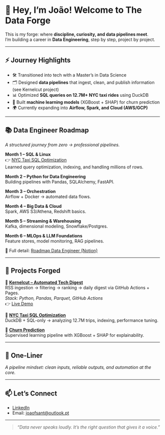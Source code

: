 # 👋 Hey, I’m João! Welcome to The Data Forge

This is my forge: where **discipline, curiosity, and data pipelines meet**.  
I’m building a career in **Data Engineering**, step by step, project by project.  

---

## ⚡ Journey Highlights

- 🛠 Transitioned into tech with a Master’s in Data Science  
- 🗂 Designed **data pipelines** that ingest, clean, and publish information (see Kernelcut project)  
- 📊 Optimized **SQL queries on 12.7M+ NYC taxi rides** using DuckDB  
- 🤖 Built **machine learning models** (XGBoost + SHAP) for churn prediction  
- 🌍 Currently expanding into **Airflow, Spark, and Cloud (AWS/GCP)**  

---

## 📚 Data Engineer Roadmap

*A structured journey from zero → professional pipelines.*

**Month 1 – SQL & Linux**  
👉 [NYC Taxi SQL Optimization](https://github.com/joaofsant/nyc-taxi-sql-optimization)  
Learned query optimization, indexing, and handling millions of rows.  

**Month 2 – Python for Data Engineering**  
Building pipelines with Pandas, SQLAlchemy, FastAPI.  

**Month 3 – Orchestration**  
Airflow + Docker → automated data flows.  

**Month 4 – Big Data & Cloud**  
Spark, AWS S3/Athena, Redshift basics.  

**Month 5 – Streaming & Warehousing**  
Kafka, dimensional modeling, Snowflake/Postgres.  

**Month 6 – MLOps & LLM Foundations**  
Feature stores, model monitoring, RAG pipelines.  

📖 Full detail: [Roadmap Data Engineer (Notion)](https://www.notion.so/Roadmap-Data-Engineer-26d60e0a49f38085b826d72d828c90d7?pvs=21)

---

## 🚀 Projects Forged

🔹 **[Kernelcut – Automated Tech Digest](https://github.com/joaofsant/kernelcut)**  
RSS ingestion → filtering → ranking → daily digest via GitHub Actions + Pages.  
*Stack: Python, Pandas, Parquet, GitHub Actions*  
👉 [Live Demo](https://joaofsant.github.io/kernelcut/)

🔹 **[NYC Taxi SQL Optimization](https://github.com/joaofsant/nyc-taxi-sql-optimization)**  
DuckDB + SQL-only → analyzing 12.7M trips, indexing, performance tuning.  

🔹 **[Churn Prediction](https://github.com/joaofsant/churn-prediction-project)**  
Supervised learning pipeline with XGBoost + SHAP for explainability.  

---

## 🎯 One-Liner

*A pipeline mindset: clean inputs, reliable outputs, and automation at the core.*  

---

## 📫 Let’s Connect

- [LinkedIn](https://www.linkedin.com/in/joaofdossantos/)  
- Email: joaofsant@outlook.pt  

---

> *“Data never speaks loudly. It’s the right question that gives it a voice.”*  

